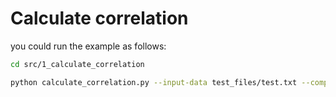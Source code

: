 # Calculate correlation

you could run the example as follows:
```sh
cd src/1_calculate_correlation

python calculate_correlation.py --input-data test_files/test.txt --compounds-num 14 --samples-num 98 --correlation-result-filename correlation_results.csv
```